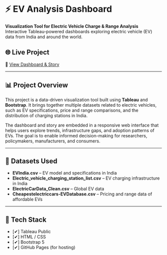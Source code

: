 # ⚡ EV Analysis Dashboard

**Visualization Tool for Electric Vehicle Charge & Range Analysis**  
Interactive Tableau-powered dashboards exploring electric vehicle (EV) data from India and around the world.

## 🌐 Live Project

🔗 [View Dashboard & Story](https://prasanna1945.github.io/ev-analysis/)

---

## 📊 Project Overview

This project is a data-driven visualization tool built using **Tableau** and **Bootstrap**. It brings together multiple datasets related to electric vehicles, such as EV specifications, price and range comparisons, and the distribution of charging stations in India.

The dashboard and story are embedded in a responsive web interface that helps users explore trends, infrastructure gaps, and adoption patterns of EVs. The goal is to enable informed decision-making for researchers, policymakers, manufacturers, and consumers.

---

## 📁 Datasets Used

- **EVIndia.csv** – EV model and specifications in India  
- **Electric_vehicle_charging_station_list.csv** – EV charging infrastructure in India  
- **ElectricCarData_Clean.csv** – Global EV data  
- **Cheapestelectriccars-EVDatabase.csv** – Pricing and range data of affordable EVs

---

## 🧱 Tech Stack

- [✔] Tableau Public  
- [✔] HTML / CSS  
- [✔] Bootstrap 5  
- [✔] GitHub Pages (for hosting)


